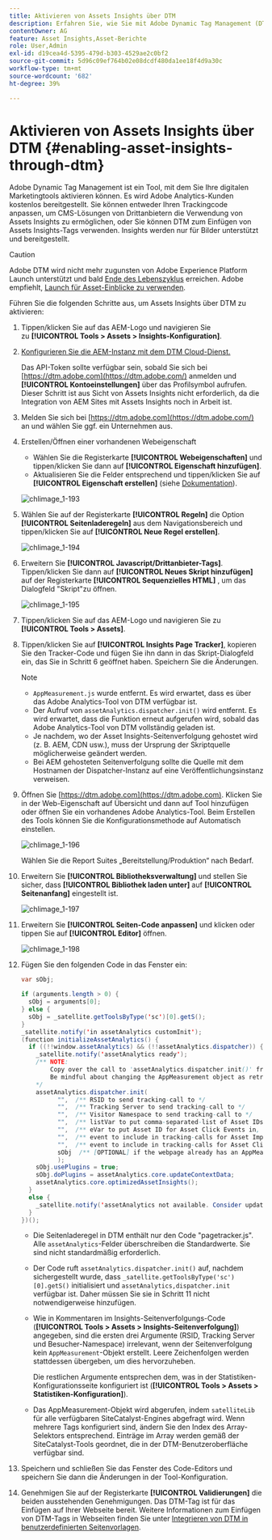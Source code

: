 ```yaml
---
title: Aktivieren von Assets Insights über DTM
description: Erfahren Sie, wie Sie mit Adobe Dynamic Tag Management (DTM) Assets Insights aktivieren können.
contentOwner: AG
feature: Asset Insights,Asset-Berichte
role: User,Admin
exl-id: d19cea4d-5395-479d-b303-4529ae2c0bf2
source-git-commit: 5d96c09ef764b02e08dcdf480da1ee18f4d9a30c
workflow-type: tm+mt
source-wordcount: '682'
ht-degree: 39%

---
```


# Aktivieren von Assets Insights über DTM {#enabling-asset-insights-through-dtm}

Adobe Dynamic Tag Management ist ein Tool, mit dem Sie Ihre digitalen Marketingtools aktivieren können. Es wird Adobe Analytics-Kunden kostenlos bereitgestellt. Sie können entweder Ihren Trackingcode anpassen, um CMS-Lösungen von Drittanbietern die Verwendung von Assets Insights zu ermöglichen, oder Sie können DTM zum Einfügen von Assets Insights-Tags verwenden. Insights werden nur für Bilder unterstützt und bereitgestellt.

>[!CAUTION]
>
>Adobe DTM wird nicht mehr zugunsten von Adobe Experience Platform Launch unterstützt und bald [Ende des Lebenszyklus](https://medium.com/launch-by-adobe/dtm-plans-for-a-sunset-3c6aab003a6f) erreichen. Adobe empfiehlt, [Launch für Asset-Einblicke zu verwenden](https://experienceleague.adobe.com/docs/experience-manager-learn/assets/advanced/asset-insights-launch-tutorial.html).

Führen Sie die folgenden Schritte aus, um Assets Insights über DTM zu aktivieren:

1. Tippen/klicken Sie auf das AEM-Logo und navigieren Sie zu **[!UICONTROL Tools > Assets > Insights-Konfiguration]**.
1. [Konfigurieren Sie die AEM-Instanz mit dem DTM Cloud-Dienst.](../sites-administering/dtm.md)

   Das API-Token sollte verfügbar sein, sobald Sie sich bei [https://dtm.adobe.com](https://dtm.adobe.com/) anmelden und **[!UICONTROL Kontoeinstellungen]** über das Profilsymbol aufrufen. Dieser Schritt ist aus Sicht von Assets Insights nicht erforderlich, da die Integration von AEM Sites mit Assets Insights noch in Arbeit ist.

1. Melden Sie sich bei [https://dtm.adobe.com](https://dtm.adobe.com/) an und wählen Sie ggf. ein Unternehmen aus.
1. Erstellen/Öffnen einer vorhandenen Webeigenschaft

   * Wählen Sie die Registerkarte **[!UICONTROL Webeigenschaften]** und tippen/klicken Sie dann auf **[!UICONTROL Eigenschaft hinzufügen]**.
   * Aktualisieren Sie die Felder entsprechend und tippen/klicken Sie auf **[!UICONTROL Eigenschaft erstellen]** (siehe [Dokumentation](https://helpx.adobe.com/de/experience-manager/using/dtm.html)).

   ![chlimage_1-193](assets/chlimage_1-193.png)

1. Wählen Sie auf der Registerkarte **[!UICONTROL Regeln]** die Option **[!UICONTROL Seitenladeregeln]** aus dem Navigationsbereich und tippen/klicken Sie auf **[!UICONTROL Neue Regel erstellen]**.

   ![chlimage_1-194](assets/chlimage_1-194.png)

1. Erweitern Sie **[!UICONTROL Javascript/Drittanbieter-Tags]**. Tippen/klicken Sie dann auf **[!UICONTROL Neues Skript hinzufügen]** auf der Registerkarte **[!UICONTROL Sequenzielles HTML]** , um das Dialogfeld &quot;Skript&quot;zu öffnen.

   ![chlimage_1-195](assets/chlimage_1-195.png)

1. Tippen/klicken Sie auf das AEM-Logo und navigieren Sie zu **[!UICONTROL Tools > Assets]**.
1. Tippen/klicken Sie auf **[!UICONTROL Insights Page Tracker]**, kopieren Sie den Tracker-Code und fügen Sie ihn dann in das Skript-Dialogfeld ein, das Sie in Schritt 6 geöffnet haben. Speichern Sie die Änderungen.

   >[!NOTE]
   >
   >* `AppMeasurement.js` wurde entfernt. Es wird erwartet, dass es über das Adobe Analytics-Tool von DTM verfügbar ist.
   >* Der Aufruf von `assetAnalytics.dispatcher.init()` wird entfernt. Es wird erwartet, dass die Funktion erneut aufgerufen wird, sobald das Adobe Analytics-Tool von DTM vollständig geladen ist.
   >* Je nachdem, wo der Asset Insights-Seitenverfolgung gehostet wird (z. B. AEM, CDN usw.), muss der Ursprung der Skriptquelle möglicherweise geändert werden.
   >* Bei AEM gehosteten Seitenverfolgung sollte die Quelle mit dem Hostnamen der Dispatcher-Instanz auf eine Veröffentlichungsinstanz verweisen.


1. Öffnen Sie [https://dtm.adobe.com](https://dtm.adobe.com). Klicken Sie in der Web-Eigenschaft auf Übersicht und dann auf Tool hinzufügen oder öffnen Sie ein vorhandenes Adobe Analytics-Tool. Beim Erstellen des Tools können Sie die Konfigurationsmethode auf Automatisch einstellen.

   ![chlimage_1-196](assets/chlimage_1-196.png)

   Wählen Sie die Report Suites „Bereitstellung/Produktion“ nach Bedarf.

1. Erweitern Sie **[!UICONTROL Bibliotheksverwaltung]** und stellen Sie sicher, dass **[!UICONTROL Bibliothek laden unter]** auf **[!UICONTROL Seitenanfang]** eingestellt ist.

   ![chlimage_1-197](assets/chlimage_1-197.png)

1. Erweitern Sie **[!UICONTROL Seiten-Code anpassen]** und klicken oder tippen Sie auf **[!UICONTROL Editor]** öffnen.

   ![chlimage_1-198](assets/chlimage_1-198.png)

1. Fügen Sie den folgenden Code in das Fenster ein:

   ```java
   var sObj;
   
   if (arguments.length > 0) {
     sObj = arguments[0];
   } else {
     sObj = _satellite.getToolsByType('sc')[0].getS();
   }
   _satellite.notify('in assetAnalytics customInit');
   (function initializeAssetAnalytics() {
     if ((!!window.assetAnalytics) && (!!assetAnalytics.dispatcher)) {
       _satellite.notify('assetAnalytics ready');
       /** NOTE:
           Copy over the call to 'assetAnalytics.dispatcher.init()' from Assets Pagetracker
           Be mindful about changing the AppMeasurement object as retrieved above.
       */
       assetAnalytics.dispatcher.init(
             "",  /** RSID to send tracking-call to */
             "",  /** Tracking Server to send tracking-call to */
             "",  /** Visitor Namespace to send tracking-call to */
             "",  /** listVar to put comma-separated-list of Asset IDs for Asset Impression Events in tracking-call, e.g. 'listVar1' */
             "",  /** eVar to put Asset ID for Asset Click Events in, e.g. 'eVar3' */
             "",  /** event to include in tracking-calls for Asset Impression Events, e.g. 'event8' */
             "",  /** event to include in tracking-calls for Asset Click Events, e.g. 'event7' */
             sObj  /** [OPTIONAL] if the webpage already has an AppMeasurement object, please include the object here. If unspecified, Pagetracker Core shall create its own AppMeasurement object */
             );
       sObj.usePlugins = true;
       sObj.doPlugins = assetAnalytics.core.updateContextData;
       assetAnalytics.core.optimizedAssetInsights();
     }
     else {
       _satellite.notify('assetAnalytics not available. Consider updating the Custom Page Code', 4);
     }
   })();
   ```

   * Die Seitenladeregel in DTM enthält nur den Code &quot;pagetracker.js&quot;. Alle `assetAnalytics`-Felder überschreiben die Standardwerte. Sie sind nicht standardmäßig erforderlich.
   * Der Code ruft `assetAnalytics.dispatcher.init()` auf, nachdem sichergestellt wurde, dass `_satellite.getToolsByType('sc')[0].getS()` initialisiert und `assetAnalytics,dispatcher.init` verfügbar ist. Daher müssen Sie sie in Schritt 11 nicht notwendigerweise hinzufügen.
   * Wie in Kommentaren im Insights-Seitenverfolgungs-Code (**[!UICONTROL Tools > Assets > Insights-Seitenverfolgung]**) angegeben, sind die ersten drei Argumente (RSID, Tracking Server und Besucher-Namespace) irrelevant, wenn der Seitenverfolgung kein `AppMeasurement`-Objekt erstellt. Leere Zeichenfolgen werden stattdessen übergeben, um dies hervorzuheben.

      Die restlichen Argumente entsprechen dem, was in der Statistiken-Konfigurationsseite konfiguriert ist (**[!UICONTROL Tools > Assets > Statistiken-Konfiguration]**).

   * Das AppMeasurement-Objekt wird abgerufen, indem `satelliteLib` für alle verfügbaren SiteCatalyst-Engines abgefragt wird. Wenn mehrere Tags konfiguriert sind, ändern Sie den Index des Array-Selektors entsprechend. Einträge im Array werden gemäß der SiteCatalyst-Tools geordnet, die in der DTM-Benutzeroberfläche verfügbar sind.

1. Speichern und schließen Sie das Fenster des Code-Editors und speichern Sie dann die Änderungen in der Tool-Konfiguration.
1. Genehmigen Sie auf der Registerkarte **[!UICONTROL Validierungen]** die beiden ausstehenden Genehmigungen. Das DTM-Tag ist für das Einfügen auf Ihrer Webseite bereit. Weitere Informationen zum Einfügen von DTM-Tags in Webseiten finden Sie unter [Integrieren von DTM in benutzerdefinierten Seitenvorlagen](https://blogs.adobe.com/experiencedelivers/experience-management/integrating-dtm-custom-aem6-page-template/).
